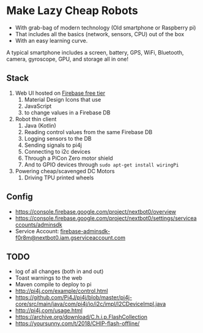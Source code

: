 # Make Lazy Cheap Robots

* With grab-bag of modern technology (Old smartphone or Raspberry pi)
* That includes all the basics (network, sensors, CPU) out of the box
* With an easy learning curve. 

A typical smartphone includes a screen, battery, GPS, WiFi, Bluetooth, camera, gyroscope, GPU, and storage all in one!



## Stack

1. Web UI hosted on [Firebase free tier](https://firebase.google.com/pricing/)
    1. Material Design Icons that use
    2. JavaScript
    2. to change values in a Firebase DB
2. Robot thin client
    1. Java (Kotlin)
    2. Reading control values from the same Firebase DB
    3. Logging sensors to the DB
    4. Sending signals to pi4j
    5. Connecting to i2c devices
    6. Through a PiCon Zero motor shield
    7. And to GPIO devices through `sudo apt-get install wiringPi`
3. Powering cheap/scavenged DC Motors
    1. Driving TPU printed wheels

## Config

* https://console.firebase.google.com/project/nextbot0/overview
* https://console.firebase.google.com/project/nextbot0/settings/serviceaccounts/adminsdk
* Service Account: firebase-adminsdk-f0r8m@nextbot0.iam.gserviceaccount.com

## TODO

* log of all changes (both in and out)
* Toast warnings to the web
* Maven compile to deploy to pi
* http://pi4j.com/example/control.html
* https://github.com/Pi4J/pi4j/blob/master/pi4j-core/src/main/java/com/pi4j/io/i2c/impl/I2CDeviceImpl.java
* http://pi4j.com/usage.html
* https://archive.org/download/C.h.i.p.FlashCollection
* https://yoursunny.com/t/2018/CHIP-flash-offline/
